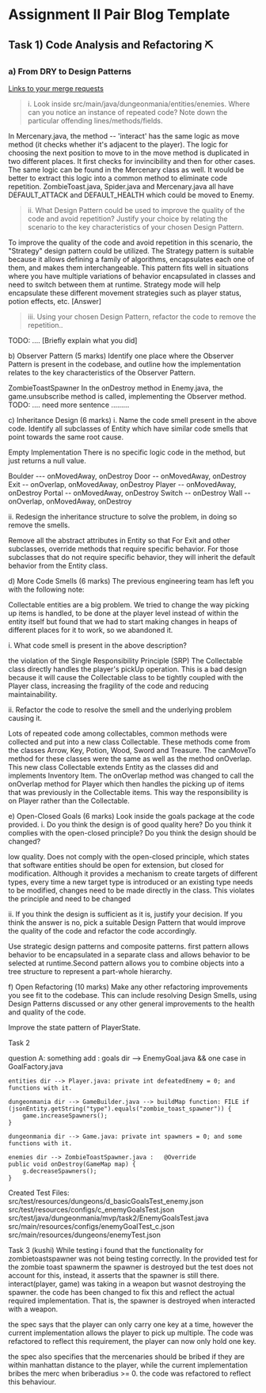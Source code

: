 # Assignment II Pair Blog Template

## Task 1) Code Analysis and Refactoring ⛏️

### a) From DRY to Design Patterns

[Links to your merge requests](/put/links/here)

> i. Look inside src/main/java/dungeonmania/entities/enemies. Where can you notice an instance of repeated code? Note down the particular offending lines/methods/fields.

In Mercenary.java, the method -- 'interact' has the same logic as move method (it checks whether it's adjacent to the player).
The logic for choosing the next position to move to in the move method is duplicated in two different places. It first checks for invincibility and then for other cases. The same logic can be found in the Mercenary class as well. It would be better to extract this logic into a common method to eliminate code repetition.
ZombieToast.java, Spider.java and Mercenary.java all have DEFAULT_ATTACK and DEFAULT_HEALTH which could be moved to Enemy. 

> ii. What Design Pattern could be used to improve the quality of the code and avoid repetition? Justify your choice by relating the scenario to the key characteristics of your chosen Design Pattern.

To improve the quality of the code and avoid repetition in this scenario, the "Strategy" design pattern could be utilized. The Strategy pattern is suitable because it allows defining a family of algorithms, encapsulates each one of them, and makes them interchangeable. This pattern fits well in situations where you have multiple variations of behavior encapsulated in classes and need to switch between them at runtime.
Strategy mode will help encapsulate these different movement strategies such as player status, potion effects, etc.
[Answer]

> iii. Using your chosen Design Pattern, refactor the code to remove the repetition..


TODO: ....
[Briefly explain what you did]


b) Observer Pattern (5 marks)
Identify one place where the Observer Pattern is present in the codebase, and outline how the implementation relates to the key characteristics of the Observer Pattern.

ZombieToastSpawner 
In the onDestroy method in Enemy.java, the game.unsubscribe method is called, implementing the Observer method. 
TODO: .... need more sentence
.........

c) Inheritance Design (6 marks)
i. Name the code smell present in the above code. Identify all subclasses of Entity which have similar code smells that point towards the same root cause.

Empty Implementation
There is no specific logic code in the method, but just returns a null value.

Boulder --- onMovedAway, onDestroy
Door -- onMovedAway, onDestroy
Exit -- onOverlap, onMovedAway, onDestroy
Player -- onMovedAway, onDestroy
Portal -- onMovedAway, onDestroy
Switch -- onDestroy
Wall -- onOverlap, onMovedAway, onDestroy

ii. Redesign the inheritance structure to solve the problem, in doing so remove the smells.

Remove all the abstract attributes in Entity so that For Exit and other subclasses, override methods that require specific behavior. For those subclasses that do not require specific behavior, they will inherit the default behavior from the Entity class.

d) More Code Smells (6 marks)
The previous engineering team has left you with the following note:

Collectable entities are a big problem. We tried to change the way picking up items is handled, to be done at the player level instead of within the entity itself but found that we had to start making changes in heaps of different places for it to work, so we abandoned it.

i. What code smell is present in the above description?

the violation of the Single Responsibility Principle (SRP)
The Collectable class directly handles the player's pickUp operation. This is a bad design because it will cause the Collectable class to be tightly coupled with the Player class, increasing the fragility of the code and reducing maintainability.

ii. Refactor the code to resolve the smell and the underlying problem causing it.

Lots of repeated code among collectables, common methods were collected and put into a new class Collectable. These methods come from the classes Arrow, Key, Potion, Wood, Sword and Treasure. The canMoveTo method for these classes were the same as well as the method onOverlap.
This new class Collectable extends Entity as the classes did and implements Inventory Item. The onOverlap method was changed to call the onOverlap method for Player which then handles the picking up of items that was previously in the Collectable items. This way the responsibility is on Player rather than the Collectable. 

e) Open-Closed Goals (6 marks)
Look inside the goals package at the code provided.
i. Do you think the design is of good quality here? Do you think it complies with the open-closed principle? Do you think the design should be changed?

low quality.
Does not comply with the open-closed principle, which states that software entities should be open for extension, but closed for modification. Although it provides a mechanism to create targets of different types, every time a new target type is introduced or an existing type needs to be modified, changes need to be made directly in the class. This violates the principle and need to be changed

ii. If you think the design is sufficient as it is, justify your decision. If you think the answer is no, pick a suitable Design Pattern that would improve the quality of the code and refactor the code accordingly.

Use strategic design patterns and composite patterns. first pattern allows behavior to be encapsulated in a separate class and allows behavior to be selected at runtime.Second pattern allows you to combine objects into a tree structure to represent a part-whole hierarchy.



f) Open Refactoring (10 marks)
Make any other refactoring improvements you see fit to the codebase. This can include resolving Design Smells, using Design Patterns discussed or any other general improvements to the health and quality of the code.

Improve the state pattern of PlayerState.


Task 2

question A:
something add : 
    goals dir --> EnemyGoal.java && one case in GoalFactory.java

    entities dir --> Player.java: private int defeatedEnemy = 0; and functions with it.

    dungeonmania dir --> GameBuilder.java --> buildMap function: FILE if (jsonEntity.getString("type").equals("zombie_toast_spawner")) {
        game.increaseSpawners();
    }

    dungeonmania dir --> Game.java: private int spawners = 0; and some functions with it.

    enemies dir --> ZombieToastSpawner.java :   @Override
    public void onDestroy(GameMap map) {
        g.decreaseSpawners();
    }

Created Test Files:
    src/test/resources/dungeons/d_basicGoalsTest_enemy.json
    src/test/resources/configs/c_enemyGoalsTest.json
    src/test/java/dungeonmania/mvp/task2/EnemyGoalsTest.java
    src/main/resources/configs/enemyGoalTest_c.json
    src/main/resources/dungeons/enemyTest.json

Task 3  (kushi)
While testing i found that the functionality for zombietoastspawner was not being testing correctly. In the provided test for the zombie toast spawnerm the spawner is destroyed but the test does not account for this, instead, it asserts that the spawner is still there. interact(player, game) was taking in a weapon but wasnot destroying the spawner. the code has been changed to fix this and reflect the actual required implementation. That is, the spawner is destroyed when interacted with a weapon. 

the spec says that the player can only carry one key at a time, however the current implementation allows the player to pick up multiple. The code was refactored to reflect this requirement, the player can now only hold one key. 

the spec also specifies that the mercenaries should be bribed if they are within manhattan distance to the player, while the current implementation bribes the merc when briberadius >= 0. the code was refactored to reflect this behaviour.  